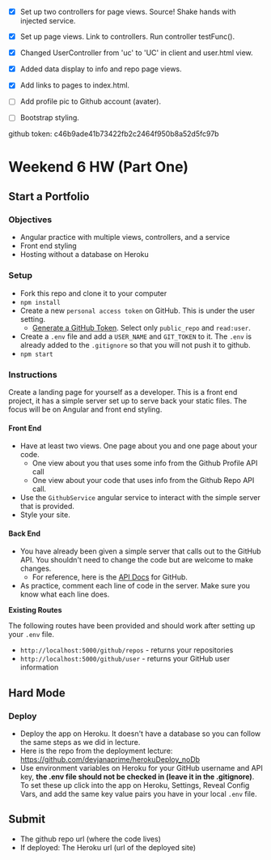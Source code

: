 - [x] Set up two controllers for page views. Source! Shake hands with injected service.
- [x] Set up page views. Link to controllers. Run controller testFunc().
- [x] Changed UserController from 'uc' to 'UC' in client and user.html view.
- [x] Added data display to info and repo page views.
- [x] Add links to pages to index.html.

- [ ] Add profile pic to Github account (avater).
- [ ] Bootstrap styling.


github token:
c46b9ade41b73422fb2c2464f950b8a52d5fc97b

# Weekend 6 HW  (Part One)
## Start a Portfolio

### Objectives
- Angular practice with multiple views, controllers, and a service
- Front end styling
- Hosting without a database on Heroku

### Setup

- Fork this repo and clone it to your computer
- `npm install`
- Create a new `personal access token` on GitHub. This is under the user setting.
	- [Generate a GitHub Token](https://github.com/settings/tokens). Select only `public_repo` and `read:user`.
- Create a `.env` file and add a `USER_NAME` and `GIT_TOKEN` to it. The `.env` is already added to the `.gitignore` so that you will not push it to github.
- `npm start`

### Instructions

Create a landing page for yourself as a developer. This is a front end project, it has a simple server set up to serve back your static files. The focus will be on Angular and front end styling.

#### Front End
- Have at least two views. One page about you and one page about your code.
  - One view about you that uses some info from the Github Profile API call
  - One view about your code that uses info from the Github Repo API call.
- Use the `GithubService` angular service to interact with the simple server that is provided. 
- Style your site.

#### Back End
- You have already been given a simple server that calls out to the GitHub API. You shouldn't need to change the code but are welcome to make changes.
	- For reference, here is the [API Docs](https://developer.github.com/v3/) for GitHub.
- As practice, comment each line of code in the server. Make sure you know what each line does.

**Existing Routes**

The following routes have been provided and should work after setting up your `.env` file.

- `http://localhost:5000/github/repos` - returns your repositories
- `http://localhost:5000/github/user` - returns your GitHub user information

## Hard Mode

### Deploy
- Deploy the app on Heroku. It doesn't have a database so you can follow the same steps as we did in lecture.
- Here is the repo from the deployment lecture: [https://github.com/devjanaprime/herokuDeploy_noDb
](https://github.com/devjanaprime/herokuDeploy_noDb)
- Use environment variables on Heroku for your GitHub username and API key, **the .env file should not be checked in (leave it in the .gitignore)**. To set these up click into the app on Heroku, Settings, Reveal Config Vars, and add the same key value pairs you have in your local `.env` file.

## Submit
- The github repo url (where the code lives)
- If deployed: The Heroku url (url of the deployed site)
